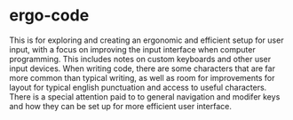 # ergo-code
This is for exploring and creating an ergonomic and efficient setup for user input, with a focus on improving the input interface when computer programming. This includes notes on custom keyboards and other user input devices. When writing code, there are some characters that are far more common than typical writing, as well as room for improvements for layout for typical english punctuation and access to useful characters. There is a special attention paid to to general navigation and modifer keys and how they can be set up for more efficient user interface. 

